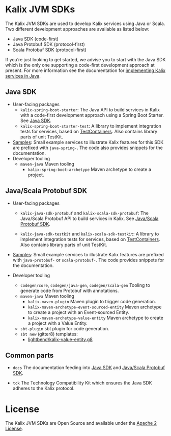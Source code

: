 # Kalix JVM SDKs

The Kalix JVM SDKs are used to develop Kalix services using Java or Scala. Two different development approaches are available as listed below: 
- Java SDK (code-first)
- Java Protobuf SDK (protocol-first)
- Scala Protobuf SDK (protocol-first)

If you’re just looking to get started, we advise you to start with the Java SDK which is the only one supporting a code-first development approach at present. For more information see the documentation for [implementing Kalix services in Java](https://docs.kalix.io/java/index.html).


## Java SDK

* User-facing packages
  * `kalix-spring-boot-starter`: The Java API to build services in Kalix with a code-first development approach using a Spring Boot Starter. See [Java SDK](https://docs.kalix.io/java/index.html).
  * `kalix-spring-boot-starter-test`: A library to implement integration tests for services, based on [TestContainers](https://www.testcontainers.org/). Also contains library parts of unit TestKit.
* [Samples](samples/): Small example services to illustrate Kalix features for this SDK are prefixed with `java-spring-`. The code also provides snippets for the documentation.
* Developer tooling
  * `maven-java` Maven tooling
    * `kalix-spring-boot-archetype` Maven archetype to create a project.

## Java/Scala Protobuf SDK

* User-facing packages
  * `kalix-java-sdk-protobuf` and `kalix-scala-sdk-protobuf`: The Java/Scala Protobuf API to build services in Kalix. See [Java/Scala Protobuf SDK](https://docs.kalix.io/java-protobuf/index.html).

  * `kalix-java-sdk-testkit` and `kalix-scala-sdk-testkit`: A library to implement integration tests for services, based on [TestContainers](https://www.testcontainers.org/). Also contains library parts of unit TestKit.

* [Samples](samples/): Small example services to illustrate Kalix features are prefixed with `java-protobuf-` or `scala-protobuf-`. The code provides snippets for the documentation.

* Developer tooling
   * `codegen/core`, `codegen/java-gen`, `codegen/scala-gen` Tooling to generate code from Protobuf with annotations.
   * `maven-java` Maven tooling
     * `kalix-maven-plugin` Maven plugin to trigger code generation.
     * `kalix-maven-archetype-event-sourced-entity` Maven archetype to create a project with an Event-sourced Entity.
     * `kalix-maven-archetype-value-entity` Maven archetype to create a project with a Value Entity.
   * `sbt-plugin` sbt plugin for code generation.
   * `sbt new` (gitter8) templates:
     * [lightbend/kalix-value-entity.g8](https://github.com/lightbend/kalix-value-entity.g8) 

## Common parts
* `docs` The documentation feeding into [Java SDK](https://docs.kalix.io/java/index.html) and [Java/Scala Protobuf SDK](https://docs.kalix.io/java/index.html).

* `tck` The Technology Compatibility Kit which ensures the Java SDK adheres to the Kalix protocol.

# License

The Kalix JVM SDKs are Open Source and available under the [Apache 2 License](LICENSE).

